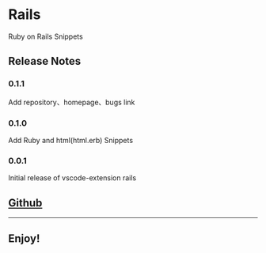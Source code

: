 # Rails 
Ruby on Rails Snippets  



## Release Notes
### 0.1.1
Add repository、homepage、bugs link
### 0.1.0
Add Ruby and html(html.erb) Snippets
### 0.0.1
Initial release of vscode-extension rails

## [Github](https://github.com/Drunces/vscode-rails)
---
## Enjoy!